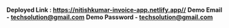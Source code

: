 **Deployed Link : https://nitishkumar-invoice-app.netlify.app//**
**Demo Email - techsolution@gmail.com**
**Demo Password - techsolution@gmail.com**
